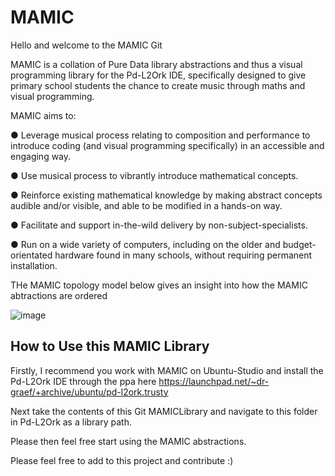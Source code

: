 # MAMIC
Hello and welcome to the MAMIC Git


MAMIC is a collation of Pure Data library abstractions and thus a visual programming library for the Pd-L2Ork IDE, specifically designed to give primary school students the chance to create music through maths and visual programming. 

MAMIC aims to:

●	Leverage musical process relating to composition and performance to introduce coding (and visual programming specifically) in an accessible and engaging way.

●	Use musical process to vibrantly introduce mathematical concepts.

●	Reinforce existing mathematical knowledge by making abstract concepts audible and/or visible, and able to be modified in a hands-on way.  

●	Facilitate and support in-the-wild delivery by non-subject-specialists.

●	Run on a wide variety of computers, including on the older and budget-orientated hardware found in many schools, without requiring permanent installation.

THe MAMIC topology model below gives an insight into how the MAMIC abtractions are ordered 

![image](https://user-images.githubusercontent.com/10425370/124646844-15a7b700-de8d-11eb-8e79-64df91a99b0f.png)







<h2>How to Use this MAMIC Library</h2>

Firstly, I recommend you work with MAMIC on Ubuntu-Studio and install the Pd-L2Ork IDE through the ppa here https://launchpad.net/~dr-graef/+archive/ubuntu/pd-l2ork.trusty

Next take the contents of this Git MAMICLibrary and navigate to this folder in Pd-L2Ork as a library path. 

Please then feel free start using the MAMIC abstractions.

Please feel free to add to this project and contribute :) 

